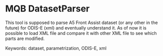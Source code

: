 # MQB DatasetParser
This tool is supposed to parse A5 Front Assist dataset (or any other in the future) for ODIS-E (xml) and eventually understand it. As of now it is possible to load XML file and compare it with other XML file to see which parts are modified. 

Keywords: dataset, parametrization, ODIS-E, xml
